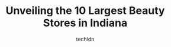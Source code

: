---
layout: ampstory
image: https://i0.wp.com/paketmu.com/wp-content/uploads/2023/06/indy-beauty-supply-1-0-in-indiana-1686367429.jpeg?resize=640,853
author: techidn
featured: false
description: Explore the diverse Beauty Store scene in Indiana, home to an incredible selection of 10 establishments catering to every taste. Whether youre in search of iconic favorites or undiscovered 
title: Unveiling the 10 Largest Beauty Stores in Indiana
cover:
   title: Unveiling the 10 Largest Beauty Stores in Indiana
   subtitle: RICKPATE
   background: https://paketmu.com/wp-content/uploads/2023/06/indy-beauty-supply-1-0-in-indiana-1686367429.jpeg

pages: 
 - layout: thirds
   top: <h1>#1 DJ Beauty Supply</h1>
   bottom: "<p>Just the variety of products, helpful staff and security is very nice as well. Affordable prices and also they provided assistance. Thank you sincerely, I will always sho</p>"
   background: https://paketmu.com/wp-content/uploads/2023/06/indy-beauty-supply-1-1-in-indiana-1686367430.jpeg
   backgroundblur: true
 - layout: thirds
   top: <h1>#2 M & M Beauty Supply & Wigs</h1>
   bottom: "<p>This is wonderful place. Its a huge and variety. The people are very friendly and helpful. I love their products.</p>"
   background: https://paketmu.com/wp-content/uploads/2023/06/indy-beauty-supply-1-2-in-indiana-1686367431.jpeg
   cta:
      link: https://paketmu.com/unveiling-the-10-largest-beauty-stores-in-indiana/
      text: Unveiling the 10 Largest Beauty Stores in Indiana
 - layout: thirds
   top: <h1>#3 Connies Beauty Supply</h1>
   bottom: "<p>I give them 3stars only because they do very much treat you and everybody else that walks through that door like youre stealing the store is always well stocked but it w</p>"
   background: https://paketmu.com/wp-content/uploads/2023/06/indy-beauty-supply-1-3-in-indiana-1686367432.jpeg
   cta:
      link: https://paketmu.com/unveiling-the-10-largest-beauty-stores-in-indiana/
      text: Unveiling the 10 Largest Beauty Stores in Indiana
 - layout: thirds
   top: <h1>#4 Beauty 4 U</h1>
   bottom: "<p>6388 E 82nd St, Indianapolis, IN 46250, United States</p>"
   background: https://images.unsplash.com/photo-1540457036297-448b6b99e91c?ixlib=rb-4.0.3&ixid=MnwxMjA3fDB8MHxwaG90by1wYWdlfHx8fGVufDB8fHx8&auto=format&fit=crop&w=640&h=853&q=80
   cta:
      link: https://paketmu.com/unveiling-the-10-largest-beauty-stores-in-indiana/
      text: Unveiling the 10 Largest Beauty Stores in Indiana
 - layout: thirds
   top: <h1>#5 Kings Beauty</h1>
   bottom: "<p>8939 E 38th St, Indianapolis, IN 46226, United States</p>"
   background: https://images.unsplash.com/photo-1527066579998-dbbae57f45ce?ixlib=rb-4.0.3&ixid=MnwxMjA3fDB8MHxwaG90by1wYWdlfHx8fGVufDB8fHx8&auto=format&fit=crop&w=640&h=853&q=80
   cta:
      link: https://paketmu.com/unveiling-the-10-largest-beauty-stores-in-indiana/
      text: Unveiling the 10 Largest Beauty Stores in Indiana
 - layout: thirds
   top: <h1>#6 Factory Outlet Beauty Supply</h1>
   bottom: "<p>5100 W 38th St, Indianapolis, IN 46254, United States</p>"
   background: https://images.unsplash.com/photo-1615749413727-825b59a857b5?ixlib=rb-4.0.3&ixid=MnwxMjA3fDB8MHxwaG90by1wYWdlfHx8fGVufDB8fHx8&auto=format&fit=crop&w=640&h=853&q=80
   cta:
      link: https://paketmu.com/unveiling-the-10-largest-beauty-stores-in-indiana/
      text: Unveiling the 10 Largest Beauty Stores in Indiana
 - layout: thirds
   top: <h1>#7 Diva Beauty Supply</h1>
   bottom: "<p>3309 E State Blvd, Fort Wayne, IN 46805, United States</p>"
   background: https://images.unsplash.com/photo-1580610447943-1bfbef5efe07?ixlib=rb-4.0.3&ixid=MnwxMjA3fDB8MHxwaG90by1wYWdlfHx8fGVufDB8fHx8&auto=format&fit=crop&w=640&h=853&q=80
   cta:
      link: https://paketmu.com/unveiling-the-10-largest-beauty-stores-in-indiana/
      text: Unveiling the 10 Largest Beauty Stores in Indiana
 - layout: thirds
   middle: Continue reading...
   background: https://images.unsplash.com/photo-1591393223703-56fe1347ac62?ixlib=rb-4.0.3&ixid=MnwxMjA3fDB8MHxwaG90by1wYWdlfHx8fGVufDB8fHx8&auto=format&fit=crop&w=640&h=853&q=80
   cta:
      link: https://paketmu.com/unveiling-the-10-largest-beauty-stores-in-indiana/
      text: Unveiling the 10 Largest Beauty Stores in Indiana
      
---